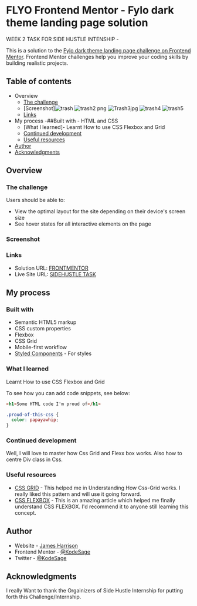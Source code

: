 # FLYO Frontend Mentor - Fylo dark theme landing page solution
WEEK 2 TASK FOR SIDE HUSTLE INTENSHIP -

This is a solution to the [Fylo dark theme landing page challenge on Frontend Mentor](https://www.frontendmentor.io/challenges/fylo-dark-theme-landing-page-5ca5f2d21e82137ec91a50fd). Frontend Mentor challenges help you improve your coding skills by building realistic projects. 

## Table of contents

- Overview
  - [The challenge](https://www.frontendmentor.io/challenges/fylo-dark-theme-landing-page-5ca5f2d21e82137ec91a50fd#the-challenge)
  - [Screenshot]![trash](https://user-images.githubusercontent.com/40062598/124416533-205c3200-dd4f-11eb-87fe-bab2b8e17709.jpg)
![trash2 png](https://user-images.githubusercontent.com/40062598/124416903-e8092380-dd4f-11eb-8d3c-1a872981992b.jpg)
![Trash3jpg](https://user-images.githubusercontent.com/40062598/124416905-e8a1ba00-dd4f-11eb-8ec6-56dbc83aace4.jpg)
![trash4](https://user-images.githubusercontent.com/40062598/124416906-ea6b7d80-dd4f-11eb-9d9b-4869631d460b.jpg)
![trash5](https://user-images.githubusercontent.com/40062598/124416896-e63f6000-dd4f-11eb-97b8-2b036d4d04de.jpg)
  - [Links](https://fyloweb-internship.netlify.app/)
- My process
  -##Built with - HTML and CSS
  - [What I learned]- Learnt How to use CSS Flexbox and Grid
  - [Continued development](#continued-development)
  - [Useful resources](#useful-resources)
- [Author](2)
- [Acknowledgments](#acknowledgments)

## Overview

### The challenge

Users should be able to:

- View the optimal layout for the site depending on their device's screen size
- See hover states for all interactive elements on the page

### Screenshot









### Links

- Solution URL: [FRONTMENTOR](https://www.frontendmentor.io/challenges/fylo-dark-theme-landing-page-5ca5f2d21e82137ec91a50fd/hub/fylo-dark-theme-landing-page-7VdfqRMc4)
- Live Site URL: [SIDEHUSTLE TASK](https://fyloweb-internship.netlify.app/)

## My process

### Built with

- Semantic HTML5 markup
- CSS custom properties
- Flexbox
- CSS Grid
- Mobile-first workflow
- [Styled Components](https://styled-components.com/) - For styles


### What I learned
Learnt How to use CSS Flexbox and Grid

To see how you can add code snippets, see below:

```html
<h1>Some HTML code I'm proud of</h1>
```

```css
.proud-of-this-css {
  color: papayawhip;
}
```


### Continued development

Well, I will love to master how Css Grid and Flexx box works. Also how to centre Div class in Css. 

### Useful resources

- [CSS GRID](https://css-tricks.com/snippets/css/complete-guide-grid/) - This helped me in Understanding How Css-Grid works. I really liked this pattern and will use it going forward.
- [CSS FLEXBOX](https://css-tricks.com/snippets/css/a-guide-to-flexbox/) - This is an amazing article which helped me finally understand CSS FLEXBOX. I'd recommend it to anyone still learning this concept.


## Author

- Website - [James Harrison](https://fyloweb-internship.netlify.app/)
- Frontend Mentor - [@KodeSage](https://www.frontendmentor.io/profile/KodeSage)
- Twitter - [@KodeSage](https://www.twitter.com/KodeSage)

## Acknowledgments

I really Want to thank the Orgainizers of Side Hustle Internship for putting forth this Challenge/Internship. 




